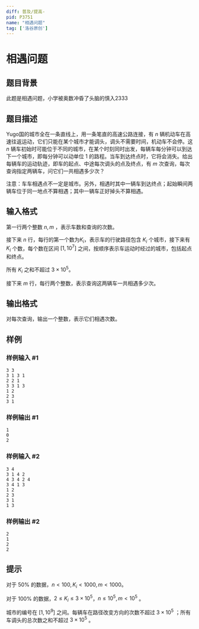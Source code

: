 ```yaml
---
diff: 普及/提高-
pid: P3751
name: "相遇问题"
tag: ['洛谷原创']
---
```

# 相遇问题
## 题目背景

此题是相遇问题，小学被奥数冲昏了头脑的慎入2333

## 题目描述

Yugo国的城市全在一条直线上，用一条笔直的高速公路连接，有 $n$ 辆机动车在高速往返运动，它们只能在某个城市才能调头，调头不需要时间，机动车不会停。这 $n$ 辆车初始时可能位于不同的城市，在某个时刻同时出发，每辆车每分钟可以到达下一个城市，即每分钟可以动单位 $1$ 的路程。当车到达终点时，它将会消失。给出每辆车的运动轨迹，即车的起点、中途每次调头的点及终点，有 $m$ 次查询，每次查询指定两辆车，问它们一共相遇多少次？

注意：车车相遇点不一定是城市。另外，相遇时其中一辆车到达终点；起始瞬间两辆车位于同一地点不算相遇；其中一辆车正好掉头不算相遇。
## 输入格式

第一行两个整数 $n,m$ ，表示车数和查询的次数。

接下来 $n$ 行，每行的第一个数为$K_i$，表示车的行驶路径包含 $K_i$ 个城市，接下来有 $K_i$ 个数，每个数在区间 $[1,10^7]$ 之间，按顺序表示车运动时经过的城市，包括起点和终点。

所有 $K_i$ 之和不超过 $3\times 10^5$。

接下来 $m$ 行，每行两个整数，表示查询这两辆车一共相遇多少次。
## 输出格式

对每次查询，输出一个整数，表示它们相遇次数。
## 样例

### 样例输入 #1
```
3 3
3 1 3 1
2 2 1
3 3 1 3
1 2
2 3
3 1

```
### 样例输出 #1
```
1
0
2

```
### 样例输入 #2
```
3 4
3 1 4 2
4 3 4 2 4
3 4 1 3
1 2
2 3
3 1
1 3

```
### 样例输出 #2
```
2
1
2
2
```
## 提示

对于 $50\%$ 的数据，$n<100,K_i<1000,m<1000$。

对于 $100\%$ 的数据，$2\le K_i \le 3\times 10^5$，$n\le 10^5,m<10^5$ 。

城市的编号在 $[1,10^9]$ 之间。每辆车在路径改变方向的次数不超过 $3\times 10^5$ ；所有车调头的总次数之和不超过 $3\times 10^5$ 。
